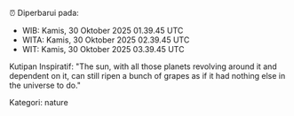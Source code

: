 ⏰ Diperbarui pada:
- WIB: Kamis, 30 Oktober 2025 01.39.45 UTC
- WITA: Kamis, 30 Oktober 2025 02.39.45 UTC
- WIT: Kamis, 30 Oktober 2025 03.39.45 UTC

Kutipan Inspiratif:
"The sun, with all those planets revolving around it and dependent on it, can still ripen a bunch of grapes as if it had nothing else in the universe to do."


Kategori: nature

